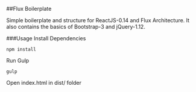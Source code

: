 ##Flux Boilerplate

Simple boilerplate and structure for ReactJS-0.14 and Flux Architecture. It also contains the basics of Bootstrap-3 and jQuery-1.12.


###Usage
Install Dependencies

```
npm install
```

Run Gulp

```
gulp
```

Open index.html in dist/ folder
